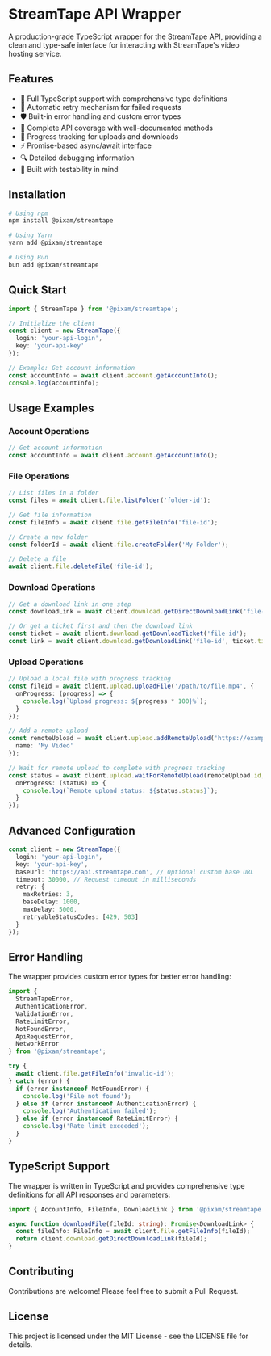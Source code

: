 # StreamTape API Wrapper

A production-grade TypeScript wrapper for the StreamTape API, providing a clean and type-safe interface for interacting with StreamTape's video hosting service.

## Features

- 🚀 Full TypeScript support with comprehensive type definitions
- 🔄 Automatic retry mechanism for failed requests
- 🛡️ Built-in error handling and custom error types
- 📝 Complete API coverage with well-documented methods
- 🎯 Progress tracking for uploads and downloads
- ⚡ Promise-based async/await interface
- 🔍 Detailed debugging information
- 🧪 Built with testability in mind

## Installation

```bash
# Using npm
npm install @pixam/streamtape

# Using Yarn
yarn add @pixam/streamtape

# Using Bun
bun add @pixam/streamtape
```

## Quick Start

```typescript
import { StreamTape } from '@pixam/streamtape';

// Initialize the client
const client = new StreamTape({
  login: 'your-api-login',
  key: 'your-api-key'
});

// Example: Get account information
const accountInfo = await client.account.getAccountInfo();
console.log(accountInfo);
```

## Usage Examples

### Account Operations

```typescript
// Get account information
const accountInfo = await client.account.getAccountInfo();
```

### File Operations

```typescript
// List files in a folder
const files = await client.file.listFolder('folder-id');

// Get file information
const fileInfo = await client.file.getFileInfo('file-id');

// Create a new folder
const folderId = await client.file.createFolder('My Folder');

// Delete a file
await client.file.deleteFile('file-id');
```

### Download Operations

```typescript
// Get a download link in one step
const downloadLink = await client.download.getDirectDownloadLink('file-id');

// Or get a ticket first and then the download link
const ticket = await client.download.getDownloadTicket('file-id');
const link = await client.download.getDownloadLink('file-id', ticket.ticket);
```

### Upload Operations

```typescript
// Upload a local file with progress tracking
const fileId = await client.upload.uploadFile('/path/to/file.mp4', {
  onProgress: (progress) => {
    console.log(`Upload progress: ${progress * 100}%`);
  }
});

// Add a remote upload
const remoteUpload = await client.upload.addRemoteUpload('https://example.com/video.mp4', {
  name: 'My Video'
});

// Wait for remote upload to complete with progress tracking
const status = await client.upload.waitForRemoteUpload(remoteUpload.id, {
  onProgress: (status) => {
    console.log(`Remote upload status: ${status.status}`);
  }
});
```

## Advanced Configuration

```typescript
const client = new StreamTape({
  login: 'your-api-login',
  key: 'your-api-key',
  baseUrl: 'https://api.streamtape.com', // Optional custom base URL
  timeout: 30000, // Request timeout in milliseconds
  retry: {
    maxRetries: 3,
    baseDelay: 1000,
    maxDelay: 5000,
    retryableStatusCodes: [429, 503]
  }
});
```

## Error Handling

The wrapper provides custom error types for better error handling:

```typescript
import {
  StreamTapeError,
  AuthenticationError,
  ValidationError,
  RateLimitError,
  NotFoundError,
  ApiRequestError,
  NetworkError
} from '@pixam/streamtape';

try {
  await client.file.getFileInfo('invalid-id');
} catch (error) {
  if (error instanceof NotFoundError) {
    console.log('File not found');
  } else if (error instanceof AuthenticationError) {
    console.log('Authentication failed');
  } else if (error instanceof RateLimitError) {
    console.log('Rate limit exceeded');
  }
}
```

## TypeScript Support

The wrapper is written in TypeScript and provides comprehensive type definitions for all API responses and parameters:

```typescript
import { AccountInfo, FileInfo, DownloadLink } from '@pixam/streamtape';

async function downloadFile(fileId: string): Promise<DownloadLink> {
  const fileInfo: FileInfo = await client.file.getFileInfo(fileId);
  return client.download.getDirectDownloadLink(fileId);
}
```

## Contributing

Contributions are welcome! Please feel free to submit a Pull Request.

## License

This project is licensed under the MIT License - see the LICENSE file for details.

